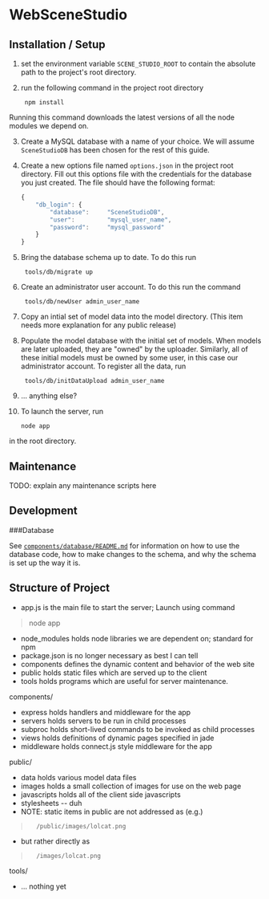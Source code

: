 WebSceneStudio
==============

Installation / Setup
--------------
1. set the environment variable `SCENE_STUDIO_ROOT` to contain the absolute
   path to the project's root directory.

2. run the following command in the project root directory

        npm install

  Running this command downloads the latest versions of all the node modules
  we depend on.

3. Create a MySQL database with a name of your choice.  We will assume
  `SceneStudioDB` has been chosen for the rest of this guide.

4. Create a new options file named `options.json` in the project root
  directory.  Fill out this options file with the credentials for
  the database you just created.  The file should have the following format:

    ```javascript
    {
        "db_login": {
            "database":     "SceneStudioDB",
            "user":         "mysql_user_name",
            "password":     "mysql_password"
        }
    }
    ```

5. Bring the database schema up to date.  To do this run

        tools/db/migrate up

6. Create an administrator user account.  To do this run the command

        tools/db/newUser admin_user_name

7. Copy an intial set of model data into the model directory.
  (This item needs more explanation for any public release)

8. Populate the model database with the initial set of models.  When models
  are later uploaded, they are "owned" by the uploader.  Similarly, all of
  these initial models must be owned by some user, in this case our
  administrator account.  To register all the data, run

        tools/db/initDataUpload admin_user_name

9. ... anything else?

10. To launch the server, run

        node app

  in the root directory.

Maintenance
--------------

TODO: explain any maintenance scripts here

Development
--------------

###Database

See [`components/database/README.md`](WebSceneStudio/tree/master/components/database) for 
 information on how to use the database code, how to make changes to
the schema, and why the schema is set up the way it is.

Structure of Project
--------------

- app.js is the main file to start the server; Launch using command
> node app
- node_modules holds node libraries we are dependent on; standard for npm
- package.json is no longer necessary as best I can tell
- components defines the dynamic content and behavior of the web site
- public holds static files which are served up to the client
- tools holds programs which are useful for server maintenance.

components/
-   express holds handlers and middleware for the app
-   servers holds servers to be run in child processes
-   subproc holds short-lived commands to be invoked as child processes
-   views holds definitions of dynamic pages specified in jade
-   middleware holds connect.js style middleware for the app

public/
-   data holds various model data files
-   images holds a small collection of images for use on the web page
-   javascripts holds all of the client side javascripts
-   stylesheets -- duh
-   NOTE: static items in public are not addressed as (e.g.)
>       /public/images/lolcat.png
-   but rather directly as
>       /images/lolcat.png

tools/
-   ... nothing yet
